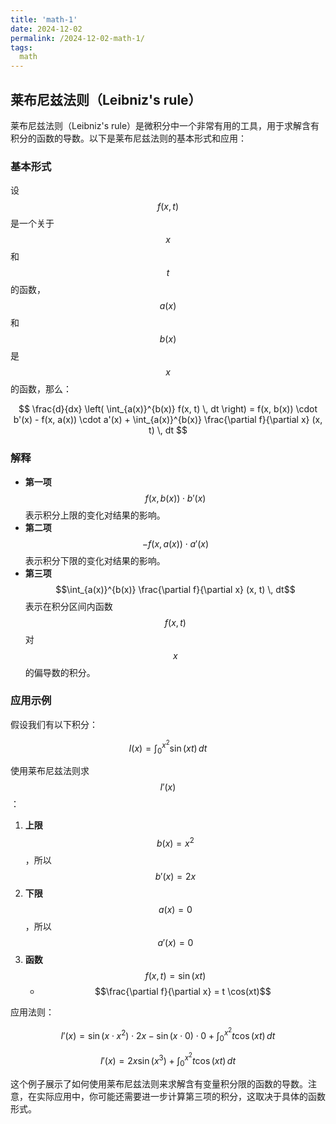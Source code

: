 ```yaml
---
title: 'math-1'
date: 2024-12-02
permalink: /2024-12-02-math-1/
tags:
  math
---
```

## 莱布尼兹法则（Leibniz's rule）

莱布尼兹法则（Leibniz's rule）是微积分中一个非常有用的工具，用于求解含有积分的函数的导数。以下是莱布尼兹法则的基本形式和应用：

### 基本形式

设 $$f(x, t)$$ 是一个关于 $$x$$ 和 $$t$$ 的函数，$$a(x)$$ 和 $$b(x)$$ 是 $$x$$ 的函数，那么：

$$
\frac{d}{dx} \left( \int_{a(x)}^{b(x)} f(x, t) \, dt \right) = f(x, b(x)) \cdot b'(x) - f(x, a(x)) \cdot a'(x) + \int_{a(x)}^{b(x)} \frac{\partial f}{\partial x} (x, t) \, dt
$$

### 解释

- **第一项** $$f(x, b(x)) \cdot b'(x)$$ 表示积分上限的变化对结果的影响。
- **第二项** $$-f(x, a(x)) \cdot a'(x)$$ 表示积分下限的变化对结果的影响。
- **第三项** $$\int_{a(x)}^{b(x)} \frac{\partial f}{\partial x} (x, t) \, dt$$ 表示在积分区间内函数 $$f(x, t)$$ 对 $$x$$ 的偏导数的积分。

### 应用示例

假设我们有以下积分：

$$
I(x) = \int_{0}^{x^2} \sin(xt) \, dt
$$

使用莱布尼兹法则求 $$I'(x)$$：

1. **上限** $$b(x) = x^2$$，所以 $$b'(x) = 2x$$
2. **下限** $$a(x) = 0$$，所以 $$a'(x) = 0$$
3. **函数** $$f(x, t) = \sin(xt)$$
   - $$\frac{\partial f}{\partial x} = t \cos(xt)$$

应用法则：

$$
I'(x) = \sin(x \cdot x^2) \cdot 2x - \sin(x \cdot 0) \cdot 0 + \int_{0}^{x^2} t \cos(xt) \, dt
$$

$$
I'(x) = 2x \sin(x^3) + \int_{0}^{x^2} t \cos(xt) \, dt
$$

这个例子展示了如何使用莱布尼兹法则来求解含有变量积分限的函数的导数。注意，在实际应用中，你可能还需要进一步计算第三项的积分，这取决于具体的函数形式。

